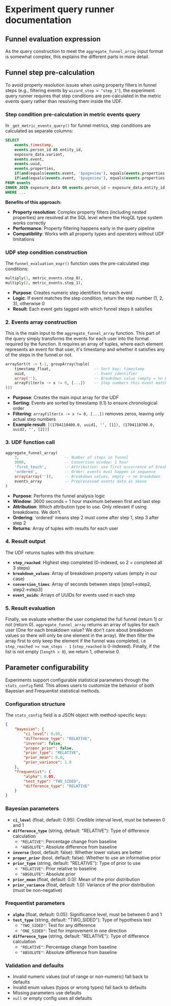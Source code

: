 # Experiment query runner documentation

## Funnel evaluation expression

As the query construction to meet the `aggregate_funnel_array` input format is somewhat complex,
this explains the different parts in more detail.

## Funnel step pre-calculation

To avoid property resolution issues when using property filters in funnel steps (e.g., filtering events by `wizard_step = "step_1"`), the experiment query runner requires that step conditions are pre-calculated in the metric events query rather than resolving them inside the UDF.

### Step condition pre-calculation in metric events query

In `_get_metric_events_query()` for funnel metrics, step conditions are calculated as separate columns:

```sql
SELECT
    events.timestamp,
    events.person_id AS entity_id,
    exposure_data.variant,
    events.event,
    events.uuid,
    events.properties,
    if(and(equals(events.event, '$pageview'), equals(events.properties.wizard_step, 'step_1')), 1, 0) AS step_0,
    if(and(equals(events.event, '$pageview'), equals(events.properties.wizard_step, 'step_2')), 1, 0) AS step_1
FROM events
INNER JOIN exposure_data ON events.person_id = exposure_data.entity_id
WHERE ...
```

**Benefits of this approach:**

- **Property resolution**: Complex property filters (including nested properties) are resolved at the SQL level where the HogQL type system works correctly
- **Performance**: Property filtering happens early in the query pipeline
- **Compatibility**: Works with all property types and operators without UDF limitations

### UDF step condition construction

The `funnel_evaluation_expr()` function uses the pre-calculated step conditions:

```sql
multiply(1, metric_events.step_0),
multiply(2, metric_events.step_1),
```

- **Purpose**: Creates numeric step identifiers for each event
- **Logic**: If event matches the step condition, return the step number (1, 2, 3), otherwise 0
- **Result**: Each event gets tagged with which funnel steps it satisfies

### 2. Events array construction

This is the main input to the `aggregate_funnel_array` function. This part of the query simply transforms the events for each
user into the format required by the function. It requires an array of tuples, where each element represents an event for that
user, it's timestamp and whether it satisfies any of the steps in the funnel or not.

```sql
arraySort(t -> t.1, groupArray(tuple(
    timestamp_float,                   -- Sort key: timestamp
    uuid,                              -- Event identifier
    array(''),                         -- Breakdown value (empty = no breakdown)
    arrayFilter(x -> x != 0, [...])    -- Step numbers this event matches
)))
```

- **Purpose**: Creates the main input array for the UDF
- **Sorting**: Events are sorted by timestamp (t.1) to ensure chronological order
- **Filtering**: `arrayFilter(x -> x != 0, [...])` removes zeros, leaving only actual step numbers
- **Example result**: `[(1704110400.0, uuid1, '', [1]), (1704110700.0, uuid2, '', [2])]`

### 3. UDF function call

```sql
aggregate_funnel_array(
    3,                    -- Number of steps in funnel
    3600,                 -- Conversion window: 1 hour
    'first_touch',        -- Attribution: use first occurrence of breakdown
    'ordered',            -- Order: events must happen in sequence
    array(array('')),     -- Breakdown values, empty -> no breakdown
    events_array          -- Preprocessed events data as above
)
```

- **Purpose**: Performs the funnel analysis logic
- **Window**: 3600 seconds = 1 hour maximum between first and last step
- **Attribution**: Which attribution type to use. Only relevant if using breakdowns. We don't.
- **Ordering**: 'ordered' means step 2 must come after step 1, step 3 after step 2
- **Returns**: Array of tuples with results for each user

### 4. Result output

The UDF returns tuples with this structure:

- **`step_reached`**: Highest step completed (0-indexed, so 2 = completed all 3 steps)
- **`breakdown_values`**: Array of breakdown property values (empty in our case)
- **`conversion_times`**: Array of seconds between steps [step1→step2, step2→step3]
- **`event_uuids`**: Arrays of UUIDs for events used in each step

### 5. Result evaluation

Finally, we evaluate whether the user completed the full funnel (return 1) or not (return 0).
`aggregate_funnel_array` returns an array of tuples for each user (One for each breakdown value?
We don't care about breakdown values so there will only be one element in the array). We then
filter the array first to only keep the element if the funnel was completed,
i.e `step_reached >= num_steps - 1` (`step_reached` is 0-indexed).
Finally, if the list is not empty (`length > 0`), we return 1, otherwise 0.

## Parameter configurability

Experiments support configurable statistical parameters through the `stats_config` field. This allows users to customize the behavior of both Bayesian and Frequentist statistical methods.

### Configuration structure

The `stats_config` field is a JSON object with method-specific keys:

```json
{
    "bayesian": {
        "ci_level": 0.95,
        "difference_type": "RELATIVE",
        "inverse": false,
        "proper_prior": false,
        "prior_type": "RELATIVE",
        "prior_mean": 0.0,
        "prior_variance": 1.0
    },
    "frequentist": {
        "alpha": 0.05,
        "test_type": "TWO_SIDED",
        "difference_type": "RELATIVE"
    }
}
```

### Bayesian parameters

- **`ci_level`** (float, default: 0.95): Credible interval level, must be between 0 and 1
- **`difference_type`** (string, default: "RELATIVE"): Type of difference calculation
  - `"RELATIVE"`: Percentage change from baseline
  - `"ABSOLUTE"`: Absolute difference from baseline
- **`inverse`** (bool, default: false): Whether lower values are better
- **`proper_prior`** (bool, default: false): Whether to use an informative prior
- **`prior_type`** (string, default: "RELATIVE"): Type of prior to use
  - `"RELATIVE"`: Prior relative to baseline
  - `"ABSOLUTE"`: Absolute prior
- **`prior_mean`** (float, default: 0.0): Mean of the prior distribution
- **`prior_variance`** (float, default: 1.0): Variance of the prior distribution (must be non-negative)

### Frequentist parameters

- **`alpha`** (float, default: 0.05): Significance level, must be between 0 and 1
- **`test_type`** (string, default: "TWO_SIDED"): Type of hypothesis test
  - `"TWO_SIDED"`: Test for any difference
  - `"ONE_SIDED"`: Test for improvement in one direction
- **`difference_type`** (string, default: "RELATIVE"): Type of difference calculation
  - `"RELATIVE"`: Percentage change from baseline
  - `"ABSOLUTE"`: Absolute difference from baseline

### Validation and defaults

- Invalid numeric values (out of range or non-numeric) fall back to defaults
- Invalid enum values (typos or wrong types) fall back to defaults
- Missing parameters use defaults
- `null` or empty config uses all defaults
